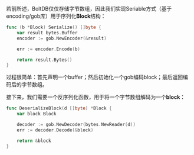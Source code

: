 若前所述，BoltDB仅仅存储字节数组，因此我们实现Seriable方式（基于encoding/gob库）用于序列化**Block**结构：

```go
func (b *Block) Serialize() []byte {
    var result bytes.Buffer
    encoder := gob.NewEncoder(&result)

    err := encoder.Encode(b)

    return result.Bytes()
}
```

过程很简单：首先声明一个buffer；然后初始化一个gob编码block；最后返回编码后的字节数组。

接下来，我们需要一个反序列化函数，用于将一个字节数组解码为一个**block**：

```go
func DeserializeBlock(d []byte) *Block {
	var block Block

	decoder := gob.NewDecoder(bytes.NewReader(d))
	err := decoder.Decode(&block)

	return &block
}
```



